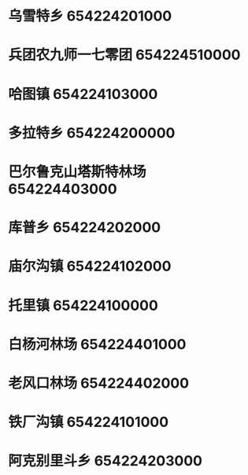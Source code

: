 # 乌雪特乡 654224201000
# 兵团农九师一七零团 654224510000
# 哈图镇 654224103000
# 多拉特乡 654224200000
# 巴尔鲁克山塔斯特林场 654224403000
# 库普乡 654224202000
# 庙尔沟镇 654224102000
# 托里镇 654224100000
# 白杨河林场 654224401000
# 老风口林场 654224402000
# 铁厂沟镇 654224101000
# 阿克别里斗乡 654224203000
